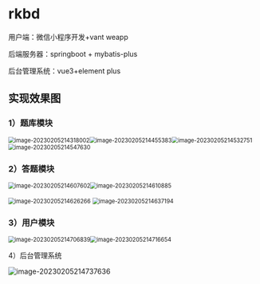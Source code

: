 # rkbd

用户端：微信小程序开发+vant weapp

后端服务器：springboot + mybatis-plus

后台管理系统：vue3+element plus



## 实现效果图

### 1）题库模块

<img src="C:\Users\YDY‘\WeChatProjects\rkbd\file_resources\image-20230205214318002.png" alt="image-20230205214318002" style="zoom: 80%;" /><img src="C:\Users\YDY‘\WeChatProjects\rkbd\file_resources\image-20230205214455383.png" alt="image-20230205214455383" style="zoom:80%;" /><img src="C:\Users\YDY‘\WeChatProjects\rkbd\file_resources\image-20230205214532751.png" alt="image-20230205214532751" style="zoom:80%;" /><img src="C:\Users\YDY‘\WeChatProjects\rkbd\file_resources\image-20230205214547630.png" alt="image-20230205214547630" style="zoom:80%;" />



### 2）答题模块

<img src="C:\Users\YDY‘\WeChatProjects\rkbd\file_resources\image-20230205214607602.png" alt="image-20230205214607602" style="zoom:80%;" /><img src="C:\Users\YDY‘\WeChatProjects\rkbd\file_resources\image-20230205214610885.png" alt="image-20230205214610885" style="zoom:80%;" />

<img src="C:\Users\YDY‘\WeChatProjects\rkbd\file_resources\image-20230205214626266.png" alt="image-20230205214626266" style="zoom:80%;" />

<img src="C:\Users\YDY‘\WeChatProjects\rkbd\file_resources\image-20230205214637194.png" alt="image-20230205214637194" style="zoom:80%;" />



### 3）用户模块

<img src="C:\Users\YDY‘\WeChatProjects\rkbd\file_resources\image-20230205214706839.png" alt="image-20230205214706839" style="zoom:80%;" /><img src="C:\Users\YDY‘\WeChatProjects\rkbd\file_resources\image-20230205214716654.png" alt="image-20230205214716654" style="zoom:80%;" />



4）后台管理系统

![image-20230205214737636](C:\Users\YDY‘\WeChatProjects\rkbd\file_resources\image-20230205214737636.png)

